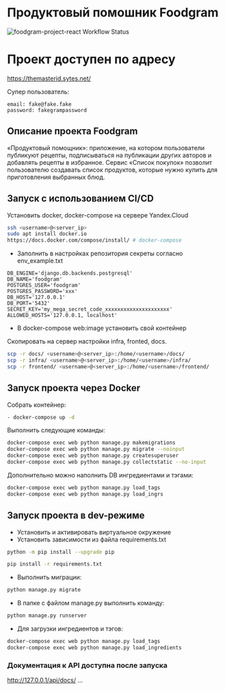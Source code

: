 # Продуктовый помошник Foodgram
![foodgram-project-react Workflow Status](https://github.com/themasterid/foodgram-project-react/actions/workflows/foodgram_workflow.yml/badge.svg?branch=master&event=push)
# Проект доступен по адресу 

https://themasterid.sytes.net/

Супер пользователь:
```
email: fake@fake.fake
password: fakegrampassword
```
## Описание проекта Foodgram
«Продуктовый помощник»: приложение, на котором пользователи публикуют рецепты, подписываться на публикации других авторов и добавлять рецепты в избранное. Сервис «Список покупок» позволит пользователю создавать список продуктов, которые нужно купить для приготовления выбранных блюд.

## Запуск с использованием CI/CD

Установить docker, docker-compose на сервере Yandex.Cloud
```bash
ssh <username>@<server_ip>
sudo apt install docker.io
https://docs.docker.com/compose/install/ # docker-compose
```
- Заполнить в настройках репозитория секреты согласно env_example.txt

```env
DB_ENGINE='django.db.backends.postgresql'
DB_NAME='foodgram'
POSTGRES_USER='foodgram'
POSTGRES_PASSWORD='xxx'
DB_HOST='127.0.0.1'
DB_PORT='5432'
SECRET_KEY='my_mega_secret_code_xxxxxxxxxxxxxxxxxxxxx'
ALLOWED_HOSTS='127.0.0.1, localhost'
```
- В docker-compose web:image установить свой контейнер

Скопировать на сервер настройки infra, fronted, docs.
```bash
scp -r docs/ <username>@<server_ip>:/home/<username>/docs/
scp -r infra/ <username>@<server_ip>:/home/<username>/infra/
scp -r frontend/ <username>@<server_ip>:/home/<username>/frontend/
```

## Запуск проекта через Docker

Собрать контейнер:
```bash
- docker-compose up -d
```
Выполнить следующие команды:
```bash
docker-compose exec web python manage.py makemigrations
docker-compose exec web python manage.py migrate --noinput 
docker-compose exec web python manage.py createsuperuser
docker-compose exec web python manage.py collectstatic --no-input
```
Дополнительно можно наполнить DB ингредиентами и тэгами:
```bash
docker-compose exec web python manage.py load_tags
docker-compose exec web python manage.py load_ingrs
```


## Запуск проекта в dev-режиме

- Установить и активировать виртуальное окружение
- Установить зависимости из файла requirements.txt
```bash
python -m pip install --upgrade pip

pip install -r requirements.txt
```
- Выполнить миграции:
```bash
python manage.py migrate
```

- В папке с файлом manage.py выполнить команду:
```bash
python manage.py runserver
```

- Для загрузки ингредиентов и тэгов:
```bash
docker-compose exec web python manage.py load_tags
docker-compose exec web python manage.py load_ingredients
```

### Документация к API доступна после запуска
http://127.0.0.1/api/docs/
...
